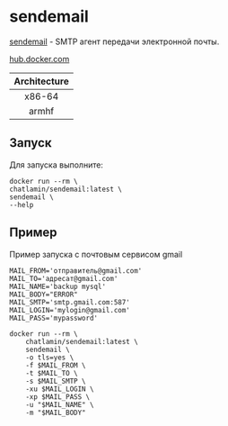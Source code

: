 # sendemail

[sendemail](https://packages.debian.org/ru/sid/sendemail) - SMTP агент передачи электронной почты.

[hub.docker.com](https://hub.docker.com/r/chatlamin/sendemail)

| Architecture |
| :----: |
| x86-64 |
| armhf |

## Запуск

Для запуска выполните:

    docker run --rm \
    chatlamin/sendemail:latest \
    sendemail \
    --help

## Пример

Пример запуска с почтовым сервисом gmail

    MAIL_FROM='отправитель@gmail.com'
    MAIL_TO='адресат@gmail.com'
    MAIL_NAME='backup mysql'
    MAIL_BODY="ERROR"
    MAIL_SMTP='smtp.gmail.com:587'
    MAIL_LOGIN='mylogin@gmail.com'
    MAIL_PASS='mypassword'

    docker run --rm \
        chatlamin/sendemail:latest \
        sendemail \
        -o tls=yes \
        -f $MAIL_FROM \
        -t $MAIL_TO \
        -s $MAIL_SMTP \
        -xu $MAIL_LOGIN \
        -xp $MAIL_PASS \
        -u "$MAIL_NAME" \
        -m "$MAIL_BODY"

